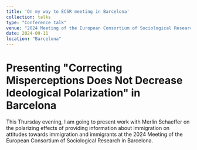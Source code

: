 ```yaml
---
title: 'On my way to ECSR meeting in Barcelona'
collection: talks
type: "Conference talk"
venue: "2024 Meeting of the European Consortium of Sociological Research"
date: 2024-09-11
location: "Barcelona"
---
```



Presenting "Correcting Misperceptions Does Not Decrease Ideological Polarization" in Barcelona
======
This Thursday evening, I am going to present work with Merlin Schaeffer on the polarizing effects of providing information about immigration on attitudes towards immigration and immigrants at the 2024 Meeting of the European Consortium of Sociological Research in Barcelona.

